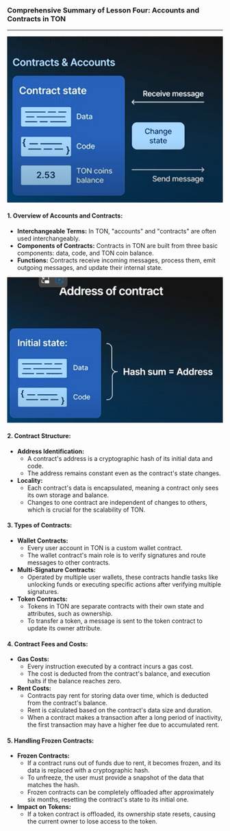 

### **Comprehensive Summary of Lesson Four: Accounts and Contracts in TON**

* * * *

![alt text](image-2.png)

#### **1\. Overview of Accounts and Contracts:**

-   **Interchangeable Terms:** In TON, "accounts" and "contracts" are often used interchangeably.
-   **Components of Contracts:** Contracts in TON are built from three basic components: data, code, and TON coin balance.
-   **Functions:** Contracts receive incoming messages, process them, emit outgoing messages, and update their internal state.

![alt text](image-3.png)

#### **2\. Contract Structure:**

-   **Address Identification:**
    -   A contract's address is a cryptographic hash of its initial data and code.
    -   The address remains constant even as the contract's state changes.
-   **Locality:**
    -   Each contract's data is encapsulated, meaning a contract only sees its own storage and balance.
    -   Changes to one contract are independent of changes to others, which is crucial for the scalability of TON.

#### **3\. Types of Contracts:**

-   **Wallet Contracts:**
    -   Every user account in TON is a custom wallet contract.
    -   The wallet contract's main role is to verify signatures and route messages to other contracts.
-   **Multi-Signature Contracts:**
    -   Operated by multiple user wallets, these contracts handle tasks like unlocking funds or executing specific actions after verifying multiple signatures.
-   **Token Contracts:**
    -   Tokens in TON are separate contracts with their own state and attributes, such as ownership.
    -   To transfer a token, a message is sent to the token contract to update its owner attribute.

#### **4\. Contract Fees and Costs:**

-   **Gas Costs:**
    -   Every instruction executed by a contract incurs a gas cost.
    -   The cost is deducted from the contract's balance, and execution halts if the balance reaches zero.
-   **Rent Costs:**
    -   Contracts pay rent for storing data over time, which is deducted from the contract's balance.
    -   Rent is calculated based on the contract's data size and duration.
    -   When a contract makes a transaction after a long period of inactivity, the first transaction may have a higher fee due to accumulated rent.

#### **5\. Handling Frozen Contracts:**

-   **Frozen Contracts:**
    -   If a contract runs out of funds due to rent, it becomes frozen, and its data is replaced with a cryptographic hash.
    -   To unfreeze, the user must provide a snapshot of the data that matches the hash.
    -   Frozen contracts can be completely offloaded after approximately six months, resetting the contract's state to its initial one.
-   **Impact on Tokens:**
    -   If a token contract is offloaded, its ownership state resets, causing the current owner to lose access to the token.